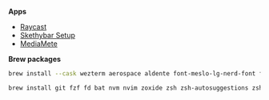 **Apps**

- [Raycast](https://www.raycast.com/)
- [Skethybar Setup](https://felixkratz.github.io/SketchyBar/setup)
- [MediaMete](https://wouter01.github.io/MediaMate)


**Brew packages**

```bash
brew install --cask wezterm aerospace aldente font-meslo-lg-nerd-font font-hack-nerd-font font-sf-pro font-meslo-lg-nerd-font ngrok visual-studio-code
```

```bash
brew install git fzf fd bat nvm nvim zoxide zsh zsh-autosuggestions zsh-syntax-highlighting eza heroku powerlevel10k ifstat docker
```
